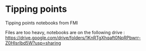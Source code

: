 # Tipping points 
Tipping points notebooks from FMI


Files are too heavy, notebooks are on the following drive : https://drive.google.com/drive/folders/1KnRTgXhqaft0NpRPbwrr-Z0HIsrIbd5W?usp=sharing 

